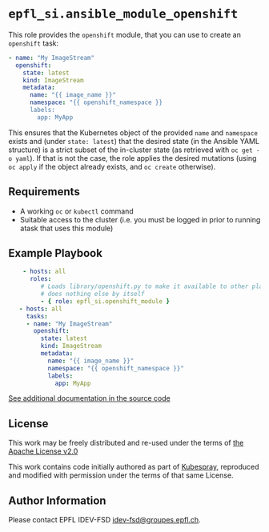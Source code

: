 `epfl_si.ansible_module_openshift`
=========

This role provides the `openshift` module, that you can use to create
an `openshift` task:

```yaml
- name: "My ImageStream"
  openshift:
    state: latest
    kind: ImageStream
    metadata:
      name: "{{ image_name }}"
      namespace: "{{ openshift_namespace }}
      labels:
        app: MyApp
```

This ensures that the Kubernetes object of the provided `name` and
`namespace` exists and (under `state: latest`) that the desired state
(in the Ansible YAML structure) is a strict subset of the in-cluster
state (as retrieved with `oc get -o yaml`). If that is not the case,
the role applies the desired mutations (using `oc apply` if the object
already exists, and `oc create` otherwise).

Requirements
------------

- A working `oc` or `kubectl` command
- Suitable access to the cluster (i.e. you must be logged in prior to
  running atask that uses this module)

Example Playbook
----------------


```yaml
    - hosts: all
      roles:
         # Loads library/openshift.py to make it available to other plays;
         # does nothing else by itself
         - { role: epfl_si.openshift_module }
   - hosts: all
     tasks:
     - name: "My ImageStream"
       openshift:
         state: latest
         kind: ImageStream
         metadata:
           name: "{{ image_name }}"
           namespace: "{{ openshift_namespace }}"
           labels:
             app: MyApp
```

[See additional documentation in the source code](library/openshift.py)

License
-------

This work may be freely distributed and re-used under the terms of
[the Apache License v2.0](https://www.apache.org/licenses/LICENSE-2.0)

This work contains code initially authored as part of
[Kubespray](https://github.com/kubernetes-sigs/kubespray/), reproduced
and modified with permission under the terms of that same License.

Author Information
------------------

Please contact EPFL IDEV-FSD <idev-fsd@groupes.epfl.ch>.
